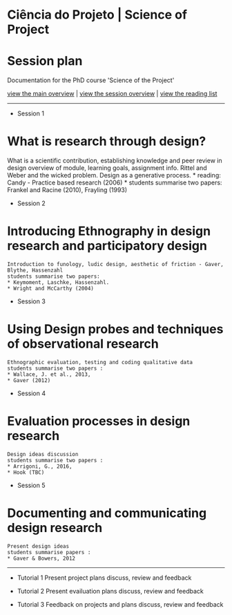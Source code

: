 # Ciência do Projeto | Science of Project
# Session plan
Documentation for the PhD course 'Science of the Project'

[view the main overview](README.md) | 
[view the session overview](sessions.md) | 
[view the reading list](reading.md)

-------------------------------

* Session 1
# What is research through design?
 What is a scientific contribution, establishing knowledge and peer review in design
    overview of module, learning goals, assignment info. Rittel and Weber and the wicked problem. Design as a generative process. 
    * reading: Candy - Practice based research (2006)
    * students summarise two papers: Frankel and Racine (2010), Frayling (1993)

* Session 2
# Introducing Ethnography in design research and participatory design
    Introduction to funology, ludic design, aesthetic of friction - Gaver, Blythe, Hassenzahl
    students summarise two papers: 
    * Keymoment, Laschke, Hassenzahl. 
    * Wright and McCarthy (2004)

* Session 3
# Using Design probes and techniques of observational research
    Ethnographic evaluation, testing and coding qualitative data
    students summarise two papers : 
    * Wallace, J. et al., 2013,
    * Gaver (2012)

* Session 4
# Evaluation processes in design research
    Design ideas discussion 
    students summarise two papers :
    * Arrigoni, G., 2016, 
    * Hook (TBC)

* Session 5
# Documenting and communicating design research
    Present design ideas
    students summarise papers : 
    * Gaver & Bowers, 2012

-------------------------------

* Tutorial 1
Present project plans
    discuss, review and feedback

* Tutorial 2
Present evailuation plans
    discuss, review and feedback

* Tutorial 3
Feedback on projects and plans
    discuss, review and feedback